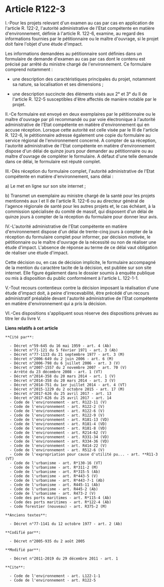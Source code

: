 # Article R122-3

I.-Pour les projets relevant d'un examen au cas par cas en application de l'article R. 122-2, l'autorité administrative de
l'Etat compétente en matière d'environnement, définie à l'article R. 122-6, examine, au regard des informations fournies par
le pétitionnaire ou le maître d'ouvrage, si le projet doit faire l'objet d'une étude d'impact. 

Les informations demandées au pétitionnaire sont définies dans un formulaire de demande d'examen au cas par cas dont le
contenu est précisé par arrêté du ministre chargé de l'environnement. Ce formulaire comprend notamment :

- une description des caractéristiques principales du projet, notamment sa nature, sa localisation et ses dimensions ;

- une description succincte des éléments visés aux 2° et 3° du II de l'article R. 122-5 susceptibles d'être affectés de
manière notable par le projet. 

II.-Ce formulaire est envoyé en deux exemplaires par le pétitionnaire ou le maître d'ouvrage par pli recommandé ou par voie
électronique à l'autorité administrative de l'Etat compétente en matière d'environnement qui en accuse réception. Lorsque
cette autorité est celle visée par le III de l'article R. 122-6, le pétitionnaire adresse également une copie du formulaire
au service régional de l'environnement concerné. A compter de sa réception, l'autorité administrative de l'Etat compétente en
matière d'environnement dispose d'un délai de quinze jours pour demander au pétitionnaire ou au maître d'ouvrage de compléter
le formulaire. A défaut d'une telle demande dans ce délai, le formulaire est réputé complet. 

III.-Dès réception du formulaire complet, l'autorité administrative de l'Etat compétente en matière d'environnement, sans
délai : 

a) Le met en ligne sur son site internet ; 

b) Transmet un exemplaire au ministre chargé de la santé pour les projets mentionnés aux I et II de l'article R. 122-6 ou au
directeur général de l'agence régionale de santé pour les autres projets et, le cas échéant, à la commission spécialisée du
comité de massif, qui disposent d'un délai de quinze jours à compter de la réception du formulaire pour donner leur avis. 

IV.-L'autorité administrative de l'Etat compétente en matière d'environnement dispose d'un délai de trente-cinq jours à
compter de la réception du formulaire complet pour informer, par décision motivée, le pétitionnaire ou le maître d'ouvrage de
la nécessité ou non de réaliser une étude d'impact. L'absence de réponse au terme de ce délai vaut obligation de réaliser une
étude d'impact. 

Cette décision ou, en cas de décision implicite, le formulaire accompagné de la mention du caractère tacite de la décision,
est publiée sur son site internet. Elle figure également dans le dossier soumis à enquête publique ou mis à disposition du
public conformément à l'article L. 122-1-1. 

V.-Tout recours contentieux contre la décision imposant la réalisation d'une étude d'impact doit, à peine d'irrecevabilité,
être précédé d'un recours administratif préalable devant l'autorité administrative de l'Etat compétente en matière
d'environnement qui a pris la décision. 

VI.-Ces dispositions s'appliquent sous réserve des dispositions prévues au titre Ier du livre V.

**Liens relatifs à cet article**

	**Cité par**:

	  - Décret n°59-645 du 16 mai 1959 - art. 4 (Ab)
	  - Décret n°71-121 du 5 février 1971 - art. 3 (Ab)
	  - Décret n°77-1133 du 21 septembre 1977 - art. 3 (M)
	  - Décret n°2006-649 du 2 juin 2006 - art. 6 (M)
	  - Décret n°2006-798 du 6 juillet 2006 - art. 3 (V)
	  - Décret n°2007-1557 du 2 novembre 2007 - art. 70 (V)
	  - Arrêté du 23 décembre 2008 - art. 1 (VT)
	  - Décret n°2014-358 du 20 mars 2014 - art. 1 (V)
	  - Décret n°2014-358 du 20 mars 2014 - art. 3 (V)
	  - Décret n°2014-751 du 1er juillet 2014 - art. 4 (VT)
	  - Décret n°2015-1229 du 2 octobre 2015 - art. 17 (M)
	  - Décret n°2017-626 du 25 avril 2017 - art. 13
	  - Décret n°2017-626 du 25 avril 2017 - art. 14
	  - Code de l'environnement - art. R122-11 (V)
	  - Code de l'environnement - art. R122-2 (V)
	  - Code de l'environnement - art. R122-6 (V)
	  - Code de l'environnement - art. R122-9 (V)
	  - Code de l'environnement - art. R181-13 (VD)
	  - Code de l'environnement - art. R181-4 (VD)
	  - Code de l'environnement - art. R181-8 (VD)
	  - Code de l'environnement - art. R214-62 (V)
	  - Code de l'environnement - art. R331-34 (VD)
	  - Code de l'environnement - art. R334-36 (VD)
	  - Code de l'environnement - art. R414-22 (V)
	  - Code de l'environnement - art. R512-6 (V)
	  - Code de l'expropriation pour cause d'utilité pu... - art. **R11-3 (VT)
	  - Code de l'urbanisme - art. R*130-16 (VT)
	  - Code de l'urbanisme - art. R*311-2 (M)
	  - Code de l'urbanisme - art. R*315-5 (Ab)
	  - Code de l'urbanisme - art. R*443-5 (V)
	  - Code de l'urbanisme - art. R*443-7-1 (Ab)
	  - Code de l'urbanisme - art. R445-11 (Ab)
	  - Code de l'urbanisme - art. R445-2 (Ab)
	  - Code de l'urbanisme - art. R473-2 (V)
	  - Code des ports maritimes - art. R*115-4 (Ab)
	  - Code des ports maritimes - art. R*122-4 (Ab)
	  - Code forestier (nouveau) - art. R375-2 (M)

	**Anciens textes**:

	  - Décret n°77-1141 du 12 octobre 1977 - art. 2 (Ab)

	**Codifié par**:

	  - Décret n°2005-935 du 2 août 2005

	**Modifié par**:

	  - Décret n°2011-2019 du 29 décembre 2011 - art. 1

	**Cite**:

	  - Code de l'environnement - art. L122-1-1
	  - Code de l'environnement - art. R122-5
